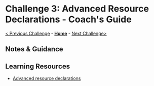 # Challenge 3: Advanced Resource Declarations - Coach's Guide

[< Previous Challenge](./Solution-02.md) - **[Home](./README.md)** - [Next Challenge>](./Solution-04.md)

## Notes & Guidance

## Learning Resources

- [Advanced resource declarations](https://github.com/Azure/bicep/blob/main/docs/tutorial/05-loops-conditions-existing.md)
